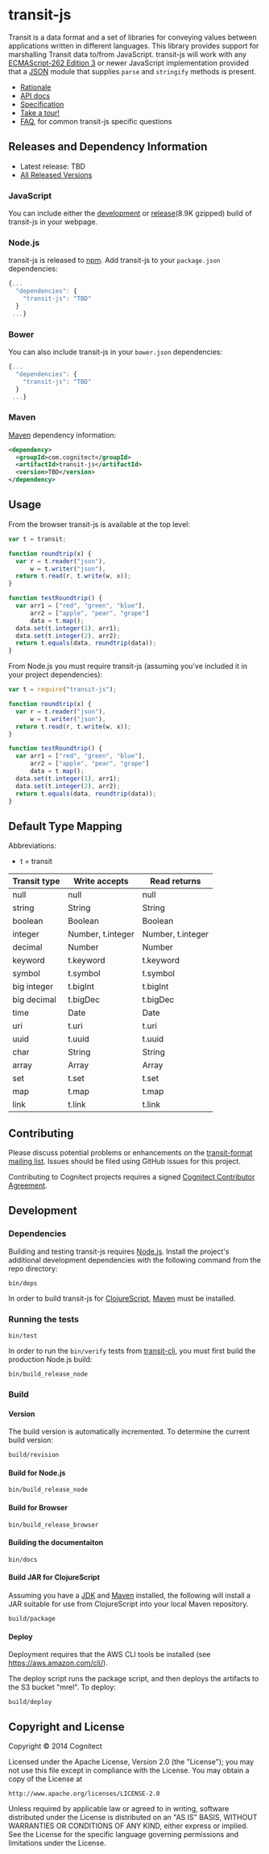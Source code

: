 # transit-js

Transit is a data format and a set of libraries for conveying values
between applications written in different languages. This library
provides support for marshalling Transit data to/from
JavaScript. transit-js will work with any
[ECMAScript-262 Edition 3](http://www.ecma-international.org/publications/files/ECMA-ST-ARCH/ECMA-262,%203rd%20edition,%20December%201999.pdf)
or newer JavaScript implementation provided that a
[JSON](http://www.json.org) module that supplies `parse` and
`stringify` methods is present.

* [Rationale](http://i-should-be-a-link)
* [API docs](http://cognitect.github.io/transit-java/)
* [Specification](http://github.com/cognitect/transit-format)
* [Take a tour!]()
* [FAQ](http://github.com/cognitect/transit-js/wiki/FAQ), for common transit-js specific questions

## Releases and Dependency Information

* Latest release: TBD
* [All Released Versions](http://search.maven.org/#search%7Cgav%7C1%7Cg%3A%22com.cognitect%22%20AND%20a%3A%22transit-cljs%22)

### JavaScript

You can include either the [development]() or [release]()(8.9K gzipped) build of transit-js in
your webpage.

### Node.js

transit-js is released to [npm](https://www.npmjs.org). Add transit-js to your `package.json` dependencies:

```javascript
{...
  "dependencies": {
    "transit-js": "TBD"
  }
 ...}
```

### Bower

You can also include transit-js in your `bower.json` dependencies:

```javascript
{...
  "dependencies": {
    "transit-js": "TBD"
  }
 ...}
```

### Maven

[Maven](http://maven.apache.org/) dependency information:

```xml
<dependency>
  <groupId>com.cognitect</groupId>
  <artifactId>transit-js</artifactId>
  <version>TBD</version>
</dependency>
```

## Usage

From the browser transit-js is available at the top level:

```javascript
var t = transit;

function roundtrip(x) {
  var r = t.reader("json"),
      w = t.writer("json"),
  return t.read(r, t.write(w, x));
}

function testRoundtrip() {
  var arr1 = ["red", "green", "blue"],
      arr2 = ["apple", "pear", "grape"]
      data = t.map();
  data.set(t.integer(1), arr1);
  data.set(t.integer(2), arr2);
  return t.equals(data, roundtrip(data));
}
```

From Node.js you must require transit-js (assuming you've
included it in your project dependencies):

```javascript
var t = require("transit-js");

function roundtrip(x) {
  var r = t.reader("json"),
      w = t.writer("json"),
  return t.read(r, t.write(w, x));
}

function testRoundtrip() {
  var arr1 = ["red", "green", "blue"],
      arr2 = ["apple", "pear", "grape"]
      data = t.map();
  data.set(t.integer(1), arr1);
  data.set(t.integer(2), arr2);
  return t.equals(data, roundtrip(data));
}
```

## Default Type Mapping

Abbreviations:
* t = transit

|Transit type|Write accepts|Read returns|
|------------|-------------|------------|
|null|null|null|
|string|String|String|
|boolean|Boolean|Boolean|
|integer|Number, t.integer|Number, t.integer|
|decimal|Number|Number|
|keyword|t.keyword|t.keyword|
|symbol|t.symbol|t.symbol|
|big integer|t.bigInt|t.bigInt|
|big decimal|t.bigDec|t.bigDec|
|time|Date|Date|
|uri|t.uri|t.uri|
|uuid|t.uuid|t.uuid|
|char|String|String|
|array|Array|Array|
|set|t.set|t.set|
|map|t.map|t.map|
|link|t.link|t.link|

## Contributing 

Please discuss potential problems or enhancements on the [transit-format mailing list](https://groups.google.com/forum/#!forum/transit-format). Issues should be filed using GitHub issues for this project.

Contributing to Cognitect projects requires a signed [Cognitect Contributor Agreement](http://cognitect.com/contributing).

## Development

### Dependencies

Building and testing transit-js requires
[Node.js](http://nodejs.org). Install the project's additional
development dependencies with the following command from the repo
directory:

```
bin/deps
```

In order to build transit-js for
[ClojureScript](http://github.com/clojure/clojurescript),
[Maven](http://maven.apache.org) must be installed.

### Running the tests

```
bin/test
```

In order to run the `bin/verify` tests from
[transit-clj](http://github.com/cognitect/transit-clj), you must first
build the production Node.js build:

```
bin/build_release_node
```

### Build

#### Version

The build version is automatically incremented.  To determine the
current build version:

```
build/revision
```

#### Build for Node.js

```
bin/build_release_node
```

#### Build for Browser

```
bin/build_release_browser
```

#### Building the documentaiton

```
bin/docs
```

#### Build JAR for ClojureScript

Assuming you have a
[JDK](http://www.oracle.com/technetwork/java/javaee/downloads/java-ee-sdk-6u3-jdk-7u1-downloads-523391.html)
and [Maven](http://maven.apache.org) installed, the following will
install a JAR suitable for use from ClojureScript into your local
Maven repository.

```
build/package
```

#### Deploy

Deployment requires that the AWS CLI tools be installed (see
https://aws.amazon.com/cli/).

The deploy script runs the package script, and then deploys the
artifacts to the S3 bucket "mrel".  To deploy:

    build/deploy

## Copyright and License

Copyright © 2014 Cognitect

Licensed under the Apache License, Version 2.0 (the "License");
you may not use this file except in compliance with the License.
You may obtain a copy of the License at

    http://www.apache.org/licenses/LICENSE-2.0

Unless required by applicable law or agreed to in writing, software
distributed under the License is distributed on an "AS IS" BASIS,
WITHOUT WARRANTIES OR CONDITIONS OF ANY KIND, either express or implied.
See the License for the specific language governing permissions and
limitations under the License.
